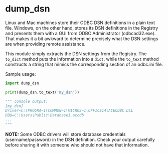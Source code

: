 # dump_dsn

Linux and Mac machines store their ODBC DSN definitions in a plain text file. Windows, on the other hand, stores its DSN definitions in the Registry and presents them with a GUI from ODBC Administrator (odbcad32.exe). That makes it a bit awkward to determine precisely what the DSN settings are when providing remote assistance.

This module simply extracts the DSN settings from the Registry. The `to_dict` method puts the information into a `dict`, while the `to_text` method constructs a string that mimics the corresponding section of an odbc.ini file.

Sample usage:

```python
import dump_dsn

print(dump_dsn.to_text('my_dsn'))

""" console output:
[my_dsn]
Driver=C:\PROGRA~1\COMMON~1\MICROS~1\OFFICE14\ACEODBC.DLL
DBQ=C:\Users\Public\Database1.accdb
...
"""
```

**NOTE:** Some ODBC drivers will store database credentials (username/password) in the DSN definition. Check your output carefully before sharing it with someone who should not have that information.